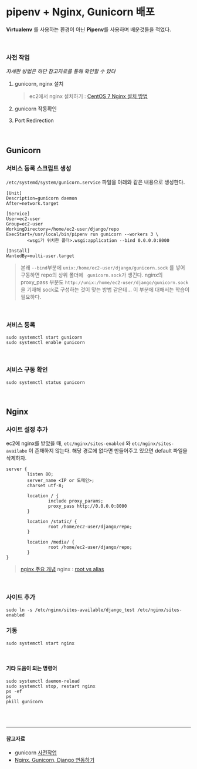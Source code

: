 # pipenv + Nginx, Gunicorn 배포

**Virtualenv** 를 사용하는 환경이 아닌 **Pipenv**를 사용하며 배운것들을 적었다.

<br>

### 사전 작업

*자세한 방법은 하단 참고자료를 통해 확인할 수 있다*

1. gunicorn, nginx 설치

   > ec2에서 nginx 설치하기 : [CentOS 7 Nginx 설치 방법](https://holjjack.tistory.com/114)

2. gunicorn 작동확인

3. Port Redirection

<br>

## Gunicorn

### 서비스 등록 스크립트 생성

`/etc/systemd/system/gunicorn.service` 파일을 아래와 같은 내용으로 생성한다.

```
[Unit]
Description=gunicorn daemon
After=network.target

[Service]
User=ec2-user
Group=ec2-user
WorkingDirectory=/home/ec2-user/django/repo
ExecStart=/usr/local/bin/pipenv run gunicorn --workers 3 \
        <wsgi가 위치한 폴더>.wsgi:application --bind 0.0.0.0:8000

[Install]
WantedBy=multi-user.target
```

> 본래 `--bind`부분에 `unix:/home/ec2-user/django/gunicorn.sock` 를 넣어 구동하면 repo의 상위 폴더에  ` gunicorn.sock`가 생긴다.
> nginx의 proxy_pass 부분도 `http://unix:/home/ec2-user/django/gunicorn.sock`을 기재해 sock로 구성하는 것이 맞는 방법 같은데... 이 부분에 대해서는 학습이 필요하다.

<br>

### 서비스 등록

```shell
sudo systemctl start gunicorn
sudo systemctl enable gunicorn
```

<br>

### 서비스 구동 확인 

```shell
sudo systemctl status gunicorn
```

<br>

## Nginx

### 사이트 설정 추가

ec2에 nginx를 받았을 때, `etc/nginx/sites-enabled` 와 `etc/nginx/sites-availabe` 이 존재하지 않는다. 해당 경로에 없다면 만들어주고 있으면 default 파일을 삭제하자. 

```
server {
        listen 80;
        server_name <IP or 도메인>;
        charset utf-8;

        location / {
                include proxy_params;
                proxy_pass http://0.0.0.0:8000
        }

        location /static/ {
                root /home/ec2-user/django/repo;
        }
        
        location /media/ {
                root /home/ec2-user/django/repo;
        }
}
```
> [nginx 주요 개념](https://velog.io/@yvvyoon/flask-nginx-gunicorn-1)
> nginx : [root vs alias](https://ohgyun.com/556)

<br>

### 사이트 추가

```shell
sudo ln -s /etc/nginx/sites-available/django_test /etc/nginx/sites-enabled
```

### 기동

```shell
sudo systemctl start nginx
```

<br>

#### 기타 도움이 되는 명령어

```shell
sudo systemctl daemon-reload
sudo systemctl stop, restart nginx
ps -ef
ps
pkill gunicorn
```

<br>

<br>

---

#### 참고자료

- gunicorn [사전작업](https://wikidocs.net/6601#_7)
- [Nginx, Gunicorn, Django 연동하기](https://velog.io/@y1andyu/Nginx-gunicorn-Django-%EB%B0%B0%ED%8F%AC%ED%95%98%EA%B8%B0#3-%EC%8B%9C%EC%9E%91)

